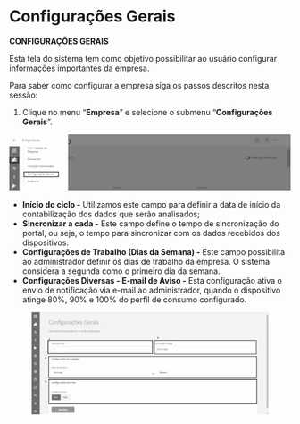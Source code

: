 # Configurações Gerais

**CONFIGURAÇÕES GERAIS**

Esta tela do sistema tem como objetivo possibilitar ao usuário configurar informações importantes da empresa.

Para saber como configurar a empresa siga os passos descritos nesta sessão:

1. Clique no menu “**Empresa**” e selecione o submenu “**Configurações Gerais**”.

![](<../../.gitbook/assets/0 (9).png>)

* **Início do ciclo -** Utilizamos este campo para definir a data de início da contabilização dos dados que serão analisados;
* **Sincronizar a cada -** Este campo define o tempo de sincronização do portal, ou seja, o tempo para sincronizar com os dados recebidos dos dispositivos.
* **Configurações de Trabalho (Dias da Semana) -** Este campo possibilita ao administrador definir os dias de trabalho da empresa. O sistema considera a segunda como o primeiro dia da semana.
* **Configurações Diversas - E-mail de Aviso -** Esta configuração ativa o envio de notificação via e-mail ao administrador, quando o dispositivo atinge 80%, 90% e 100% do perfil de consumo configurado.

<figure><img src="../../.gitbook/assets/image (11).png" alt="" width="563"><figcaption></figcaption></figure>
